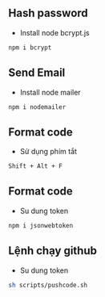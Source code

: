 ## Hash password

-   Install node bcrypt.js

```sh
npm i bcrypt
```
## Send Email

-   Install node mailer

```sh
npm i nodemailer
```

## Format code

-   Sử dụng phím tắt

```sh
Shift + Alt + F
```

## Format code

- Su dung token

```sh
npm i jsonwebtoken
```

## Lệnh chạy github

- Su dung token

```sh
sh scripts/pushcode.sh
```